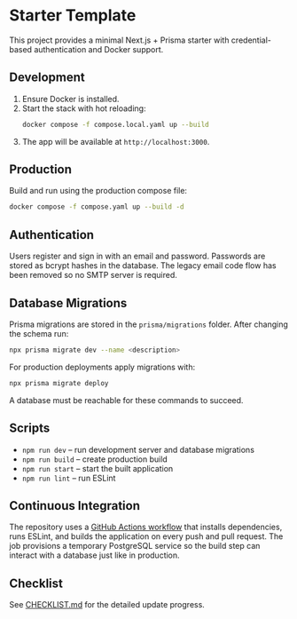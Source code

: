 # Starter Template

This project provides a minimal Next.js + Prisma starter with credential-based authentication and Docker support.

## Development

1. Ensure Docker is installed.
2. Start the stack with hot reloading:
   ```bash
   docker compose -f compose.local.yaml up --build
   ```
3. The app will be available at `http://localhost:3000`.

## Production

Build and run using the production compose file:

```bash
docker compose -f compose.yaml up --build -d
```

## Authentication

Users register and sign in with an email and password. Passwords are stored as bcrypt hashes in the database. The legacy email code flow has been removed so no SMTP server is required.

## Database Migrations

Prisma migrations are stored in the `prisma/migrations` folder. After changing the schema run:

```bash
npx prisma migrate dev --name <description>
```

For production deployments apply migrations with:

```bash
npx prisma migrate deploy
```

A database must be reachable for these commands to succeed.

## Scripts

- `npm run dev` – run development server and database migrations
- `npm run build` – create production build
- `npm run start` – start the built application
- `npm run lint` – run ESLint

## Continuous Integration

The repository uses a [GitHub Actions workflow](.github/workflows/ci.yml) that
installs dependencies, runs ESLint, and builds the application on every push
and pull request. The job provisions a temporary PostgreSQL service so the
build step can interact with a database just like in production.

## Checklist

See [CHECKLIST.md](./CHECKLIST.md) for the detailed update progress.
